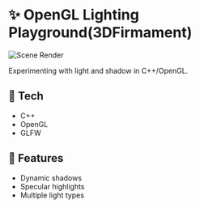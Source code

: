# ✨ OpenGL Lighting Playground(3DFirmament)

![Scene Render](https://github.com/.../image.png)

Experimenting with light and shadow in C++/OpenGL.

## 🔧 Tech
- C++
- OpenGL
- GLFW

## 🌟 Features
- Dynamic shadows  
- Specular highlights  
- Multiple light types
